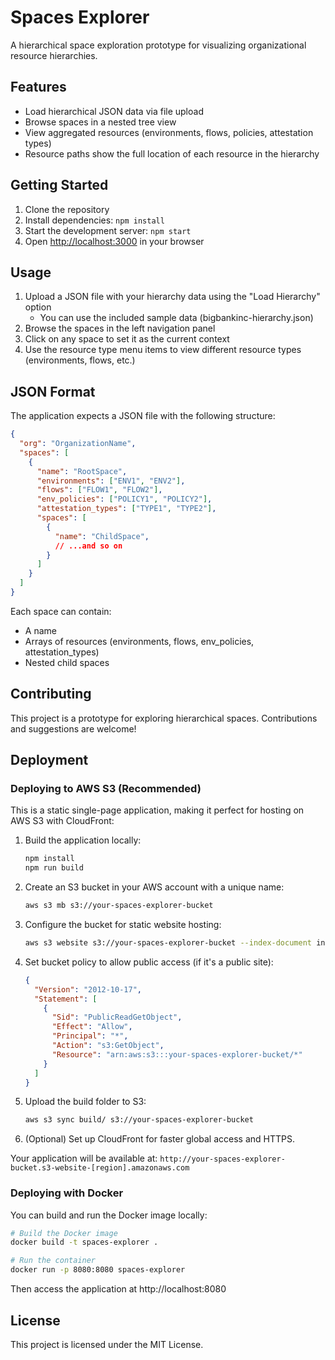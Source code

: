 # Spaces Explorer

A hierarchical space exploration prototype for visualizing organizational resource hierarchies.

## Features

- Load hierarchical JSON data via file upload
- Browse spaces in a nested tree view
- View aggregated resources (environments, flows, policies, attestation types)
- Resource paths show the full location of each resource in the hierarchy

## Getting Started

1. Clone the repository
2. Install dependencies: `npm install`
3. Start the development server: `npm start`
4. Open [http://localhost:3000](http://localhost:3000) in your browser

## Usage

1. Upload a JSON file with your hierarchy data using the "Load Hierarchy" option
   - You can use the included sample data (bigbankinc-hierarchy.json)
2. Browse the spaces in the left navigation panel
3. Click on any space to set it as the current context
4. Use the resource type menu items to view different resource types (environments, flows, etc.)

## JSON Format

The application expects a JSON file with the following structure:

```json
{
  "org": "OrganizationName",
  "spaces": [
    {
      "name": "RootSpace",
      "environments": ["ENV1", "ENV2"],
      "flows": ["FLOW1", "FLOW2"],
      "env_policies": ["POLICY1", "POLICY2"],
      "attestation_types": ["TYPE1", "TYPE2"],
      "spaces": [
        {
          "name": "ChildSpace",
          // ...and so on
        }
      ]
    }
  ]
}
```

Each space can contain:
- A name
- Arrays of resources (environments, flows, env_policies, attestation_types)
- Nested child spaces

## Contributing

This project is a prototype for exploring hierarchical spaces. Contributions and suggestions are welcome!

## Deployment

### Deploying to AWS S3 (Recommended)

This is a static single-page application, making it perfect for hosting on AWS S3 with CloudFront:

1. Build the application locally:
   ```bash
   npm install
   npm run build
   ```

2. Create an S3 bucket in your AWS account with a unique name:
   ```bash
   aws s3 mb s3://your-spaces-explorer-bucket
   ```

3. Configure the bucket for static website hosting:
   ```bash
   aws s3 website s3://your-spaces-explorer-bucket --index-document index.html --error-document index.html
   ```

4. Set bucket policy to allow public access (if it's a public site):
   ```json
   {
     "Version": "2012-10-17",
     "Statement": [
       {
         "Sid": "PublicReadGetObject",
         "Effect": "Allow",
         "Principal": "*",
         "Action": "s3:GetObject",
         "Resource": "arn:aws:s3:::your-spaces-explorer-bucket/*"
       }
     ]
   }
   ```

5. Upload the build folder to S3:
   ```bash
   aws s3 sync build/ s3://your-spaces-explorer-bucket
   ```

6. (Optional) Set up CloudFront for faster global access and HTTPS.

Your application will be available at: `http://your-spaces-explorer-bucket.s3-website-[region].amazonaws.com`

### Deploying with Docker

You can build and run the Docker image locally:

```bash
# Build the Docker image
docker build -t spaces-explorer .

# Run the container
docker run -p 8080:8080 spaces-explorer
```

Then access the application at http://localhost:8080


## License

This project is licensed under the MIT License.
